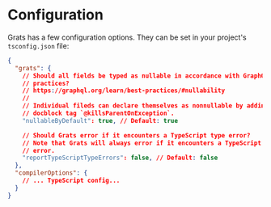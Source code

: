 # Configuration

Grats has a few configuration options. They can be set in your project's
`tsconfig.json` file:

```json
{
  "grats": {
    // Should all fields be typed as nullable in accordance with GraphQL best
    // practices?
    // https://graphql.org/learn/best-practices/#nullability
    // 
    // Individual fileds can declare themselves as nonnullable by adding the
    // docblock tag `@killsParentOnException`.
    "nullableByDefault": true, // Default: true

    // Should Grats error if it encounters a TypeScript type error?
    // Note that Grats will always error if it encounters a TypeScript syntax
    // error.
    "reportTypeScriptTypeErrors": false, // Default: false
  },
  "compilerOptions": {
    // ... TypeScript config...
  }
}
```